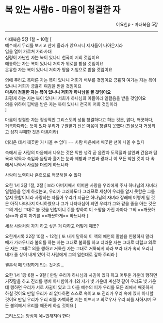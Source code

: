 # 복 있는 사람6 - 마음이 청결한 자
<p align="right">이요한p - 마태복음 5장</p>

----

마태복음 5장 1절 ~ 10절 [  
예수께서 무리를 보시고 산에 올라가 앉으시니 제자들이 나아온지라  
입을 열어 가르쳐 가라사대  
심령이 가난한 자는 복이 있나니 천국이 저희 것임이요  
애통하는 자는 복이 있나니 저희가 위로를 받을 것임이요  
온유한 자는 복이 있나니 저희가 땅을 기업으로 받을 것임이요

의에 주리고 목마른 자는 복이 있나니 저희가 배부를 것임이요
긍휼히 여기는 자는 복이 있나니 저희가 긍휼히 여김을 받을 것임이요  
**마음이 청결한 자는 복이 있나니 저희가 하나님을 볼 것임이요**  
화평케 하는 자는 복이 있나니 저희가 하나님의 아들이라 일컬음을 받을 것임이요  
의를 위하여 핍박을 받은 자는 복이 있나니 천국이 저희 것임이라  
]

마음이 청결한 자는 정상적인 그리스도의 성품
청결하다고 하는 것은, 맑다, 깨끗하다, 거룩하다라는 뜻이 있다
우리가 구원받기 전은 마음이 청결치 못했다 (만물보다 거짓되고 심히 부패한 것은 마음이라)

더러운 데서 깨끗한 거 나올 수 없다 == 사람 마음에서 깨끗한 선이 나올 수 없다

속에서 곧 사람의 마음에서 나오는 것은 악한 생각 곧 음란과 도적질과 살인과
간음과 탐욕과 악독과 속임과 음탕과 흘기는 눈과 훼방과 교만과 광패니
이 모든 악한 것이 다 속에서 나와서 사람을 더럽게 하느니라

사람이 노력이나 훈련으로 깨끗해질 수 없다

요한 1서 3장 1절, 2절 [
보라 아버지께서 어떠한 사랑을 우리에게 주사 하나님의 자녀라 일컬음을 얻게 하셨는고, 우리가 그러하도다 그러므로 세상이 우리를 알지 못함은 그를 알지 못함이니라
사랑하는 자들아 우리가 지금은 하나님의 자녀라 장래에 어떻게 될 것은 아직 나타나지 아니하였으나 그가 나타내심이 되면 우리가 그와 같을 줄을 아는 것은 그의 계신 그대로 볼 것을 인함이니
주를 향하여 이 소망을 가진 자마다 그의 ==깨끗하심==과 같이 자기를 ==깨끗하게== 하느니라
]

세상 사람처럼 자기 하고 싶은 거 다하고 어떻게 깨끗?

요한계시록 22장 10절 ~ 12절 [
또 내게 말하되 이 책의 예언의 말씀을 인봉하지 말라 때가 가까우니라
불의를 하는 자는 그대로 불의를 하고 더러운 자는 그대로 더럽고 의로운 자는 그대로 의를 행하고 거룩한 자는 그대로 거룩되게 하라
보라 내가 속히 오리니 내가 줄 상이 내게 있어 각 사람에게 그의 일한대로 갚아 주리라
]

결혼식 때 단정하게 입는 것처럼...

요한 1서 1장 6절 ~ 9절 [
만일 우리가 하나님과 사귐이 있다 하고 어두운 가운데 행하면 거짓말을 하고 진리를 행치 아니함이거니와
저가 빛 가운데 계신것 같이 우리도 빛 가운데 행하면 우리가 서로 사귐이 있고 그 아들 예수의 피가 우리를 모든 죄에서 깨끗하게 하실 것이요
만일 우리가 죄 없다하면 스스로 속이고 또 진리가 우리 속에 있지 아니할 것이요
만일 우리가 우리 죄를 자백하면 저는 미쁘시고 의로우사 우리 죄를 사하시며 모든 불의에서 우리를 깨끗케 하실 것이요
]

그리스도는 양심이 예~민해져야 한다
